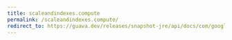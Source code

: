 ```yaml
---
title: scaleandindexes.compute
permalink: /scaleandindexes.compute/
redirect_to: https://guava.dev/releases/snapshot-jre/api/docs/com/google/common/math/Quantiles.ScaleAndIndexes.html#compute-int...-
---
```

